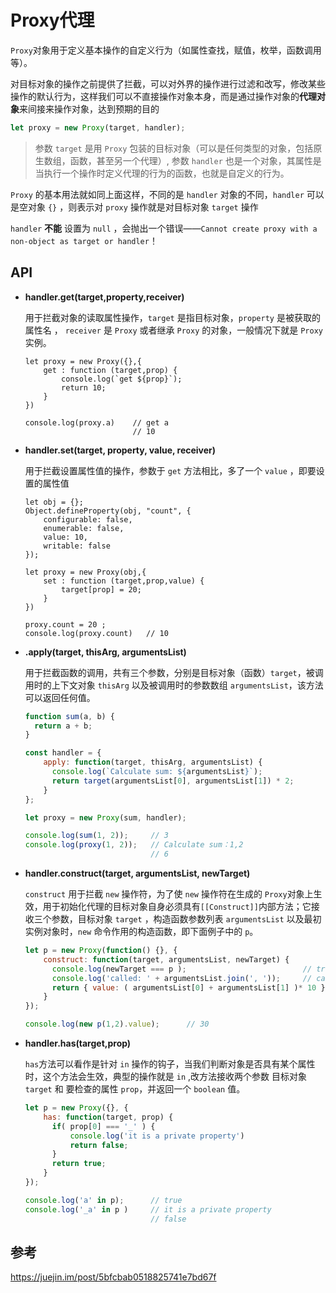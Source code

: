 # Proxy代理


`Proxy`对象用于定义基本操作的自定义行为（如属性查找，赋值，枚举，函数调用等）。

对目标对象的操作之前提供了拦截，可以对外界的操作进行过滤和改写，修改某些操作的默认行为，这样我们可以不直接操作对象本身，而是通过操作对象的**代理对象**来间接来操作对象，达到预期的目的

```js
let proxy = new Proxy(target, handler);
```

>  参数 `target` 是用 `Proxy` 包装的目标对象（可以是任何类型的对象，包括原生数组，函数，甚至另一个代理）, 参数 `handler` 也是一个对象，其属性是当执行一个操作时定义代理的行为的函数，也就是自定义的行为。

`Proxy` 的基本用法就如同上面这样，不同的是 `handler` 对象的不同，`handler` 可以是空对象 `{}` ，则表示对 `proxy` 操作就是对目标对象 `target` 操作

`handler` **不能** 设置为 `null` ，会抛出一个错误——`Cannot create proxy with a non-object as target or handler`！

## API

- **handler.get(target,property,receiver)**

  用于拦截对象的读取属性操作，`target` 是指目标对象，`property` 是被获取的属性名 ， `receiver` 是 `Proxy` 或者继承 `Proxy` 的对象，一般情况下就是 `Proxy` 实例。

  ```JS
  let proxy = new Proxy({},{
      get : function (target,prop) {
          console.log(`get ${prop}`);
          return 10;
      }
  })
      
  console.log(proxy.a)    // get a
                          // 10
  ```

  

- **handler.set(target, property, value, receiver)**

  用于拦截设置属性值的操作，参数于 `get` 方法相比，多了一个 `value` ，即要设置的属性值

  ```JS
  let obj = {};
  Object.defineProperty(obj, "count", {
      configurable: false,
      enumerable: false,
      value: 10,
      writable: false
  });
  
  let proxy = new Proxy(obj,{
      set : function (target,prop,value) {
          target[prop] = 20;
      }
  })
  
  proxy.count = 20 ;
  console.log(proxy.count)   // 10
  ```

  

- **.apply(target, thisArg, argumentsList)**

  用于拦截函数的调用，共有三个参数，分别是目标对象（函数）`target`，被调用时的上下文对象 `thisArg` 以及被调用时的参数数组 `argumentsList`，该方法可以返回任何值。

  ```js
  function sum(a, b) {
  	return a + b;
  }
  
  const handler = {
      apply: function(target, thisArg, argumentsList) {
      	console.log(`Calculate sum: ${argumentsList}`); 
      	return target(argumentsList[0], argumentsList[1]) * 2;
      }
  };
  
  let proxy = new Proxy(sum, handler);
  
  console.log(sum(1, 2));     // 3
  console.log(proxy(1, 2));   // Calculate sum：1,2
                              // 6
  ```

  

- **handler.construct(target, argumentsList, newTarget)**

  `construct` 用于拦截 `new` 操作符，为了使 `new` 操作符在生成的 `Proxy`对象上生效，用于初始化代理的目标对象自身必须具有`[[Construct]]`内部方法；它接收三个参数，目标对象 `target` ，构造函数参数列表 `argumentsList` 以及最初实例对象时，`new` 命令作用的构造函数，即下面例子中的 `p`。

  ```js
  let p = new Proxy(function() {}, {
      construct: function(target, argumentsList, newTarget) {
      	console.log(newTarget === p );                          // true
      	console.log('called: ' + argumentsList.join(', '));     // called：1,2
      	return { value: ( argumentsList[0] + argumentsList[1] )* 10 };
      }
  });
  
  console.log(new p(1,2).value);      // 30
  ```

  

- **handler.has(target,prop)**

  `has`方法可以看作是针对 `in` 操作的钩子，当我们判断对象是否具有某个属性时，这个方法会生效，典型的操作就是 `in` ,改方法接收两个参数 目标对象 `target` 和 要检查的属性 `prop`，并返回一个 `boolean` 值。

  ```js
  let p = new Proxy({}, {
      has: function(target, prop) {
      	if( prop[0] === '_' ) {
      		console.log('it is a private property')
      		return false;
      	}
      	return true;
      }
  });
  
  console.log('a' in p);      // true
  console.log('_a' in p )     // it is a private property
                              // false
  ```

## 参考

https://juejin.im/post/5bfcbab0518825741e7bd67f
  
